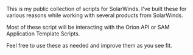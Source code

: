 This is my public collection of scripts for SolarWinds. I've built these for various reasons while working with several products from SolarWinds.

Most of these script will be interacting with the Orion API or SAM Application Template Scripts.

Feel free to use these as needed and improve them as you see fit.
